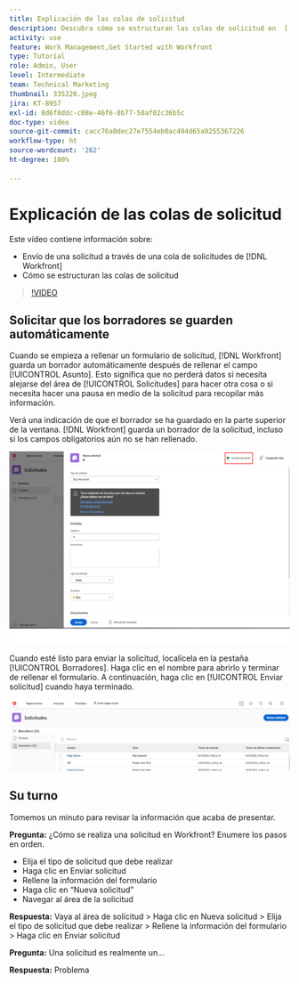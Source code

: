 ```yaml
---
title: Explicación de las colas de solicitud
description: Descubra cómo se estructuran las colas de solicitud en  [!DNL  Workfront]  y cómo enviar una solicitud.
activity: use
feature: Work Management,Get Started with Workfront
type: Tutorial
role: Admin, User
level: Intermediate
team: Technical Marketing
thumbnail: 335220.jpeg
jira: KT-8957
exl-id: 8d6f8ddc-c08e-46f6-8b77-50af02c36b5c
doc-type: video
source-git-commit: cacc76a0dec27e7554eb0ac494d65a9255367226
workflow-type: ht
source-wordcount: '262'
ht-degree: 100%

---
```


# Explicación de las colas de solicitud

Este vídeo contiene información sobre:

* Envío de una solicitud a través de una cola de solicitudes de [!DNL  Workfront]
* Cómo se estructuran las colas de solicitud

>[!VIDEO](https://video.tv.adobe.com/v/335220/?quality=12&learn=on)

## Solicitar que los borradores se guarden automáticamente

Cuando se empieza a rellenar un formulario de solicitud, [!DNL Workfront] guarda un borrador automáticamente después de rellenar el campo [!UICONTROL Asunto]. Esto significa que no perderá datos si necesita alejarse del área de [!UICONTROL Solicitudes] para hacer otra cosa o si necesita hacer una pausa en medio de la solicitud para recopilar más información.

Verá una indicación de que el borrador se ha guardado en la parte superior de la ventana. [!DNL Workfront] guarda un borrador de la solicitud, incluso si los campos obligatorios aún no se han rellenado.

![imagen de un borrador de solicitud](assets/queue-mgt-make-a-request-draft-1.png)

Cuando esté listo para enviar la solicitud, localícela en la pestaña [!UICONTROL Borradores]. Haga clic en el nombre para abrirlo y terminar de rellenar el formulario. A continuación, haga clic en [!UICONTROL Enviar solicitud] cuando haya terminado.

![imagen de recuperación de un borrador de solicitud](assets/queue-mgt-make-a-request-draft-2.png)

## Su turno

Tomemos un minuto para revisar la información que acaba de presentar.

**Pregunta:** ¿Cómo se realiza una solicitud en Workfront? Enumere los pasos en orden.

* Elija el tipo de solicitud que debe realizar
* Haga clic en Enviar solicitud
* Rellene la información del formulario
* Haga clic en “Nueva solicitud”
* Navegar al área de la solicitud


**Respuesta:** Vaya al área de solicitud > Haga clic en Nueva solicitud > Elija el tipo de solicitud que debe realizar > Rellene la información del formulario > Haga clic en Enviar solicitud

**Pregunta:** Una solicitud es realmente un...

**Respuesta:** Problema

<!---
You can also access request drafts from the [!UICONTROL Select a Request Type] menu at the top of the window. Select an option from the [!UICONTROL Recent Drafts] section, or start a new request by picking a queue from the [!UICONTROL New Requests] section. Fill everything out like normal, then submit the request.

<!---
image
--->

<!---
Let's take a minute to review the information you were just presented.

How do you make a request in Workfront? List the steps in order.
Choose the request type you need to make
Click Submit request
Fill out the information on the form
Click "New Request"
Navigate to the request area

Answer: Navigate to the request area>Click New Request>Choose the request type you need to make>Fill out the information on the form>Click Submit request

A request is really an......

Answer: Issue
--->
